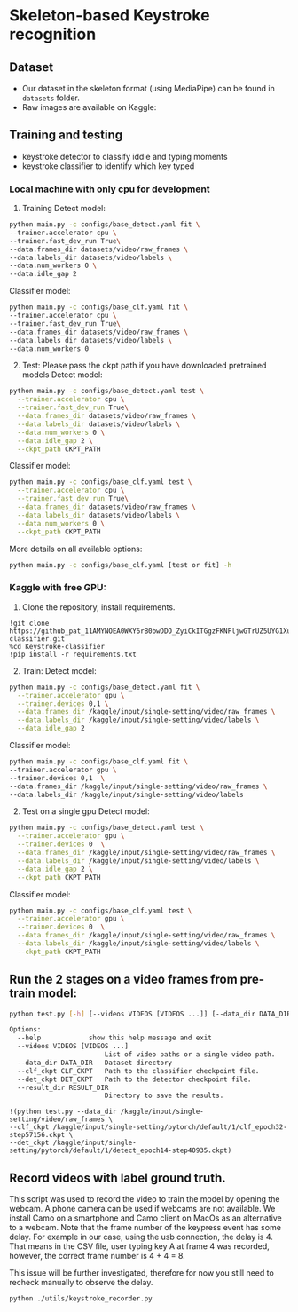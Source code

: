 # Skeleton-based Keystroke recognition 

## Dataset
- Our dataset in the skeleton format (using MediaPipe) can be found in `datasets` folder.
- Raw images are available on Kaggle: 

## Training and testing

- keystroke detector to classify iddle and typing moments
- keystroke classifier to identify which key typed

### Local machine with only cpu for development

1. Training
   Detect model:

```bash
python main.py -c configs/base_detect.yaml fit \
--trainer.accelerator cpu \
--trainer.fast_dev_run True\
--data.frames_dir datasets/video/raw_frames \
--data.labels_dir datasets/video/labels \
--data.num_workers 0 \
--data.idle_gap 2
```


Classifier model:

```bash
python main.py -c configs/base_clf.yaml fit \
--trainer.accelerator cpu \
--trainer.fast_dev_run True\
--data.frames_dir datasets/video/raw_frames \
--data.labels_dir datasets/video/labels \
--data.num_workers 0
```

2. Test: Please pass the ckpt path if you have downloaded pretrained models
   Detect model:

```bash
python main.py -c configs/base_detect.yaml test \
  --trainer.accelerator cpu \
  --trainer.fast_dev_run True\
  --data.frames_dir datasets/video/raw_frames \
  --data.labels_dir datasets/video/labels \
  --data.num_workers 0 \
  --data.idle_gap 2 \
  --ckpt_path CKPT_PATH
```

Classifier model:

```bash
python main.py -c configs/base_clf.yaml test \
  --trainer.accelerator cpu \
  --trainer.fast_dev_run True\
  --data.frames_dir datasets/video/raw_frames \
  --data.labels_dir datasets/video/labels \
  --data.num_workers 0 \
  --ckpt_path CKPT_PATH
```

More details on all available options:

```bash
python main.py -c configs/base_clf.yaml [test or fit] -h
```

### Kaggle with free GPU:

1. Clone the repository, install requirements.

```
!git clone https://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@github.com/haily835/Keystroke-classifier.git
%cd Keystroke-classifier
!pip install -r requirements.txt

```

2. Train:
   Detect model:

```bash
python main.py -c configs/base_detect.yaml fit \
  --trainer.accelerator gpu \
  --trainer.devices 0,1 \
  --data.frames_dir /kaggle/input/single-setting/video/raw_frames \
  --data.labels_dir /kaggle/input/single-setting/video/labels \
  --data.idle_gap 2
```

Classifier model:

```bash
python main.py -c configs/base_clf.yaml fit \
--trainer.accelerator gpu \
--trainer.devices 0,1  \
--data.frames_dir /kaggle/input/single-setting/video/raw_frames \
--data.labels_dir /kaggle/input/single-setting/video/labels
```

2. Test on a single gpu
   Detect model:

```bash
python main.py -c configs/base_detect.yaml test \
  --trainer.accelerator gpu \
  --trainer.devices 0  \
  --data.frames_dir /kaggle/input/single-setting/video/raw_frames \
  --data.labels_dir /kaggle/input/single-setting/video/labels \
  --data.idle_gap 2 \
  --ckpt_path CKPT_PATH
```

Classifier model:

```bash
python main.py -c configs/base_clf.yaml test \
  --trainer.accelerator gpu \
  --trainer.devices 0  \
  --data.frames_dir /kaggle/input/single-setting/video/raw_frames \
  --data.labels_dir /kaggle/input/single-setting/video/labels \
  --ckpt_path CKPT_PATH
```

## Run the 2 stages on a video frames from pre-train model:

```bash
python test.py [-h] [--videos VIDEOS [VIDEOS ...]] [--data_dir DATA_DIR] [--clf_ckpt CLF_CKPT] [--det_ckpt DET_CKPT] [--result_dir RESULT_DIR]  -h, 

Options:
  --help            show this help message and exit
  --videos VIDEOS [VIDEOS ...]
                        List of video paths or a single video path.
  --data_dir DATA_DIR   Dataset directory
  --clf_ckpt CLF_CKPT   Path to the classifier checkpoint file.
  --det_ckpt DET_CKPT   Path to the detector checkpoint file.
  --result_dir RESULT_DIR
                        Directory to save the results.
```

```
!(python test.py --data_dir /kaggle/input/single-setting/video/raw_frames \
--clf_ckpt /kaggle/input/single-setting/pytorch/default/1/clf_epoch32-step57156.ckpt \
--det_ckpt /kaggle/input/single-setting/pytorch/default/1/detect_epoch14-step40935.ckpt)
```
## Record videos with label ground truth.

This script was used to record the video to train the model by opening the webcam. A phone camera can be used if webcams are not available. We install Camo on a smartphone and Camo client on MacOs as an alternative to a webcam. Note that the frame number of the keypress event has some delay. For example in our case, using the usb connection, the delay is 4. That means in the CSV file, user typing key A at frame 4 was recorded, however, the correct frame number is 4 + 4 = 8.

This issue will be further investigated, therefore for now you still need to recheck manually to observe the delay.

```
python ./utils/keystroke_recorder.py
```
